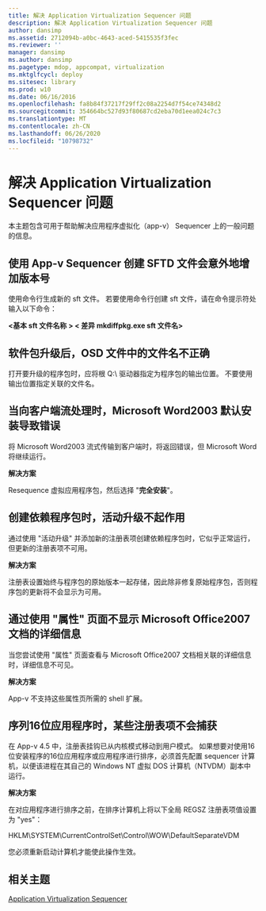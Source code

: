 ```yaml
---
title: 解决 Application Virtualization Sequencer 问题
description: 解决 Application Virtualization Sequencer 问题
author: dansimp
ms.assetid: 2712094b-a0bc-4643-aced-5415535f3fec
ms.reviewer: ''
manager: dansimp
ms.author: dansimp
ms.pagetype: mdop, appcompat, virtualization
ms.mktglfcycl: deploy
ms.sitesec: library
ms.prod: w10
ms.date: 06/16/2016
ms.openlocfilehash: fa8b84f37217f29ff2c08a2254d7f54ce74348d2
ms.sourcegitcommit: 354664bc527d93f80687cd2eba70d1eea024c7c3
ms.translationtype: MT
ms.contentlocale: zh-CN
ms.lasthandoff: 06/26/2020
ms.locfileid: "10798732"
---
```

# 解决 Application Virtualization Sequencer 问题


本主题包含可用于帮助解决应用程序虚拟化（app-v） Sequencer 上的一般问题的信息。

## 使用 App-v Sequencer 创建 SFTD 文件会意外地增加版本号


使用命令行生成新的 sft 文件。 若要使用命令行创建 sft 文件，请在命令提示符处输入以下命令：

**&lt;基本 sft 文件名称 &gt; &lt; 差异 mkdiffpkg.exe sft 文件名&gt;**

## <a href="" id="file-name-in-osd-file-is-not-correct-after-package-upgrade-"></a>软件包升级后，OSD 文件中的文件名不正确


打开要升级的程序包时，应将根 Q:\\ 驱动器指定为程序包的输出位置。 不要使用输出位置指定关联的文件名。

## 当向客户端流处理时，Microsoft Word2003 默认安装导致错误


将 Microsoft Word2003 流式传输到客户端时，将返回错误，但 Microsoft Word 将继续运行。

**解决方案**

Resequence 虚拟应用程序包，然后选择 "**完全安装**"。

## 创建依赖程序包时，活动升级不起作用


通过使用 "活动升级" 并添加新的注册表项创建依赖程序包时，它似乎正常运行，但更新的注册表项不可用。

**解决方案**

注册表设置始终与程序包的原始版本一起存储，因此除非修复原始程序包，否则程序包的更新将不会显示为可用。

## 通过使用 "属性" 页面不显示 Microsoft Office2007 文档的详细信息


当您尝试使用 "属性" 页面查看与 Microsoft Office2007 文档相关联的详细信息时，详细信息不可见。

**解决方案**

App-v 不支持这些属性页所需的 shell 扩展。

## 序列16位应用程序时，某些注册表项不会捕获


在 App-v 4.5 中，注册表挂钩已从内核模式移动到用户模式。 如果想要对使用16位安装程序的16位应用程序或应用程序进行排序，必须首先配置 sequencer 计算机，以便该进程在其自己的 Windows NT 虚拟 DOS 计算机（NTVDM）副本中运行。

**解决方案**

在对应用程序进行排序之前，在排序计算机上将以下全局 REGSZ 注册表项值设置为 "yes"：

HKLM\\SYSTEM\\CurrentControlSet\\Control\\WOW\\DefaultSeparateVDM

您必须重新启动计算机才能使此操作生效。

## 相关主题


[Application Virtualization Sequencer](application-virtualization-sequencer.md)

 

 





